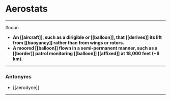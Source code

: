 # Aerostats
---
#noun
- **An [[aircraft]], such as a dirigible or [[balloon]], that [[derives]] its lift from [[buoyancy]] rather than from wings or rotors.**
- **A moored [[balloon]] flown in a semi-permanent manner, such as a [[border]] patrol monitoring [[balloon]] [[affixed]] at 18,000 feet (~6 km).**
---
### Antonyms
- [[aerodyne]]
---
